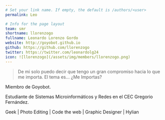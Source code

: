 ```yaml
---
# Set your link name. If empty, the default is /authors/<user>
permalink: Leo

# Info for the page layout
team: smr
shortname: llorenzogo
fullname: Leonardo Lorenzo Gordo
website: http://goyobot.github.io
github: https://github.com/llorenzogo
twitter: https://twitter.com/leonardolg24
icon: ![llorenzogo](/assets/img/members/llorenzogo.png)
---
```

> De mi solo puedo decir que tengo un gran compromiso hacia lo que me importa. El tema es... ¿Me Importas?

Miembro de Goyobot. 

Estudiante de Sistemas Microinformáticos y Redes en el CEC Gregorio Fernández.  

Geek  |  Photo Editing  |  Code the web  |  Graphic Designer  | Hylian  
        
